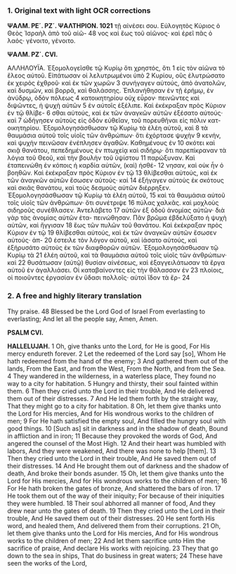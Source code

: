 ### 1. Original text with light OCR corrections

**ΨΑΛΜ. ΡΕ´. ΡΖ´. ΨΑΛΤΗΡΙΟΝ. 1021**
τῇ αἰνέσει σου. Εὐλογητὸς Κύριος ὁ Θεὸς Ἰσραὴλ ἀπὸ τοῦ αἰῶ- 48
νος καὶ ἕως τοῦ αἰῶνος· καὶ ἐρεῖ πᾶς ὁ λαός· γένοιτο, γένοιτο.

**ΨΑΛΜ. ΡΖ´. CVI.**

ΑΛΛΗΛΟΥΪΑ. Ἐξομολογεῖσθε τῷ Κυρίῳ ὅτι χρηστός, ὅτι 1
εἰς τὸν αἰῶνα τὸ ἔλεος αὐτοῦ. Εἰπάτωσαν οἱ λελυτρωμένοι ὑπὸ 2
Κυρίου, οὓς ἐλυτρώσατο ἐκ χειρὸς ἐχθροῦ· καὶ ἐκ τῶν χωρῶν 3
συνήγαγεν αὐτούς, ἀπὸ ἀνατολῶν, καὶ δυσμῶν, καὶ βορρᾶ, καὶ
θαλάσσης. Ἐπλανήθησαν ἐν τῇ ἐρήμῳ, ἐν ἀνύδρῳ, ὁδὸν πόλεως 4
κατοικητηρίου οὐχ εὗρον· πεινῶντες καὶ διψῶντες, ἡ ψυχὴ αὐτῶν 5
ἐν αὐτοῖς ἐξέλιπε. Καὶ ἐκέκραξαν πρὸς Κύριον ἐν τῷ θλίβε- 6
σθαι αὐτούς, καὶ ἐκ τῶν ἀναγκῶν αὐτῶν ἐξέσατο αὐτούς· καὶ 7
ὡδήγησεν αὐτοὺς εἰς ὁδὸν εὐθεῖαν, τοῦ πορευθῆναι εἰς πόλιν κατ-
οικητηρίου. Ἐξομολογησάσθωσαν τῷ Κυρίῳ τὰ ἐλέη αὐτοῦ, καὶ 8
τὰ θαυμάσια αὐτοῦ τοῖς υἱοῖς τῶν ἀνθρώπων· ὅτι ἐχόρτασε ψυχὴν 9
κενήν, καὶ ψυχὴν πεινῶσαν ἐνέπλησεν ἀγαθῶν. Καθημένους ἐν 10
σκότει καὶ σκιᾷ θανάτου, πεπεδημένους ἐν πτωχείᾳ καὶ σιδήρῳ·
ὅτι παρεπίκραναν τὰ λόγια τοῦ Θεοῦ, καὶ τὴν βουλὴν τοῦ ὑψίστου 11
παρώξυναν. Καὶ ἐταπεινώθη ἐν κόποις ἡ καρδία αὐτῶν, (καὶ) ἠσθέ- 12
νησαν, καὶ οὐκ ἦν ὁ βοηθῶν. Καὶ ἐκέκραξαν πρὸς Κύριον ἐν τῷ 13
θλίβεσθαι αὐτούς, καὶ ἐκ τῶν ἀναγκῶν αὐτῶν ἔσωσεν αὐτούς· καὶ 14
ἐξήγαγεν αὐτοὺς ἐκ σκότους καὶ σκιᾶς θανάτου, καὶ τοὺς δεσμοὺς
αὐτῶν διέρρηξεν. Ἐξομολογησάσθωσαν τῷ Κυρίῳ τὰ ἐλέη αὐτοῦ, 15
καὶ τὰ θαυμάσια αὐτοῦ τοῖς υἱοῖς τῶν ἀνθρώπων· ὅτι συνέτριψε 16
πύλας χαλκᾶς. καὶ μοχλοὺς σιδηροῦς συνέθλασεν. Ἀντελάβετο 17
αὐτῶν ἐξ ὁδοῦ ἀνομίας αὐτῶν· διὰ γὰρ τὰς ἀνομίας αὐτῶν ἐτα-
πεινώθησαν. Πᾶν βρῶμα ἐβδελύξατο ἡ ψυχὴ αὐτῶν, καὶ ἤγγισαν 18
ἕως τῶν πυλῶν τοῦ θανάτου. Καὶ ἐκέκραξαν πρὸς Κύριον ἐν τῷ 19
θλίβεσθαι αὐτούς, καὶ ἐκ τῶν ἀναγκῶν αὐτῶν ἔσωσεν αὐτούς· ἀπ- 20
έστειλε τὸν λόγον αὐτοῦ, καὶ ἰάσατο αὐτούς, καὶ ἐξήρυσάτο αὐτοὺς
ἐκ τῶν διαφθορῶν αὐτῶν. Ἐξομολογησάσθωσαν τῷ Κυρίῳ τὰ 21
ἐλέη αὐτοῦ, καὶ τὰ θαυμάσια αὐτοῦ τοῖς υἱοῖς τῶν ἀνθρώπων· καὶ 22
θυσάτωσαν (αὐτῷ) θυσίαν αἰνέσεως, καὶ ἐξαγγειλάτωσαν τὰ ἔργα
αὐτοῦ ἐν ἀγαλλιάσει. Οἱ καταβαίνοντες εἰς τὴν θάλασσαν ἐν 23
πλοίοις, οἱ ποιοῦντες ἐργασίαν ἐν ὕδασι πολλοῖς· αὐτοὶ ἴδον τὰ ἔρ- 24

### 2. A free and highly literary translation

Thy praise.
48 Blessed be the Lord God of Israel
    From everlasting to everlasting;
    And let all the people say, Amen, Amen.

**PSALM CVI.**

**HALLELUJAH.**
1 Oh, give thanks unto the Lord, for He is good,
    For His mercy endureth forever.
2 Let the redeemed of the Lord say [so],
    Whom He hath redeemed from the hand of the enemy;
3 And gathered them out of the lands,
    From the East, and from the West,
    From the North, and from the Sea.
4 They wandered in the wilderness, in a waterless place,
    They found no way to a city for habitation.
5 Hungry and thirsty, their soul fainted within them.
6 Then they cried unto the Lord in their trouble,
    And He delivered them out of their distresses.
7 And He led them forth by the straight way,
    That they might go to a city for habitation.
8 Oh, let them give thanks unto the Lord for His mercies,
    And for His wondrous works to the children of men;
9 For He hath satisfied the empty soul,
    And filled the hungry soul with good things.
10 [Such as] sit in darkness and in the shadow of death,
    Bound in affliction and in iron;
11 Because they provoked the words of God,
    And angered the counsel of the Most High.
12 And their heart was humbled with labors,
    And they were weakened,
    And there was none to help [them].
13 Then they cried unto the Lord in their trouble,
    And He saved them out of their distresses.
14 And He brought them out of darkness and the shadow of death,
    And broke their bonds asunder.
15 Oh, let them give thanks unto the Lord for His mercies,
    And for His wondrous works to the children of men;
16 For He hath broken the gates of bronze,
    And shattered the bars of iron.
17 He took them out of the way of their iniquity;
    For because of their iniquities they were humbled.
18 Their soul abhorred all manner of food,
    And they drew near unto the gates of death.
19 Then they cried unto the Lord in their trouble,
    And He saved them out of their distresses.
20 He sent forth His word, and healed them,
    And delivered them from their corruptions.
21 Oh, let them give thanks unto the Lord for His mercies,
    And for His wondrous works to the children of men;
22 And let them sacrifice unto Him the sacrifice of praise,
    And declare His works with rejoicing.
23 They that go down to the sea in ships,
    That do business in great waters;
24 These have seen the works of the Lord,